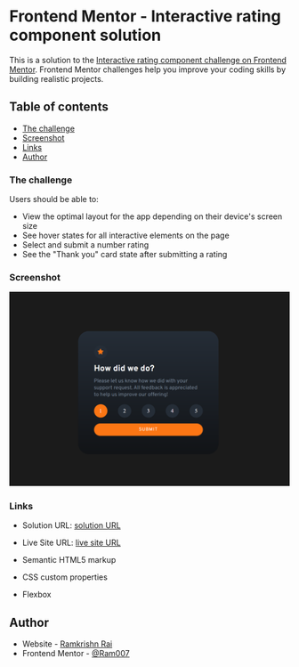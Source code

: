 # Frontend Mentor - Interactive rating component solution

This is a solution to the [Interactive rating component challenge on Frontend Mentor](https://www.frontendmentor.io/challenges/interactive-rating-component-koxpeBUmI). Frontend Mentor challenges help you improve your coding skills by building realistic projects. 

## Table of contents

  - [The challenge](#the-challenge)
  - [Screenshot](#screenshot)
  - [Links](#links)
- [Author](#author)


### The challenge

Users should be able to:

- View the optimal layout for the app depending on their device's screen size
- See hover states for all interactive elements on the page
- Select and submit a number rating
- See the "Thank you" card state after submitting a rating

### Screenshot

![](./screenshot.png)

### Links

- Solution URL: [solution URL](https://www.frontendmentor.io/solutions/interactiveratingcomponent-WdNi4eb0G-)
- Live Site URL: [live site URL](https://ram0o7.github.io/interactive-rating-component-main/)


- Semantic HTML5 markup
- CSS custom properties
- Flexbox

## Author

- Website - [Ramkrishn Rai](https://www.your-site.com)
- Frontend Mentor - [@Ram007](https://www.frontendmentor.io/profile/@Ram007)
